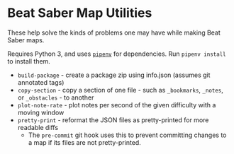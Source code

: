 # Beat Saber Map Utilities

These help solve the kinds of problems one may have while making Beat Saber maps.

Requires Python 3, and uses [`pipenv`](https://pipenv.readthedocs.io/en/latest/) for dependencies. Run `pipenv install` to install them.

* `build-package` - create a package zip using info.json (assumes git annotated tags)
* `copy-section` - copy a section of one file - such as `_bookmarks`, `_notes`, or `_obstacles` - to another
* `plot-note-rate` - plot notes per second of the given difficulty with a moving window 
* `pretty-print` - reformat the JSON files as pretty-printed for more readable diffs
  * The `pre-commit` git hook uses this to prevent committing changes to a map if its files are not pretty-printed.
